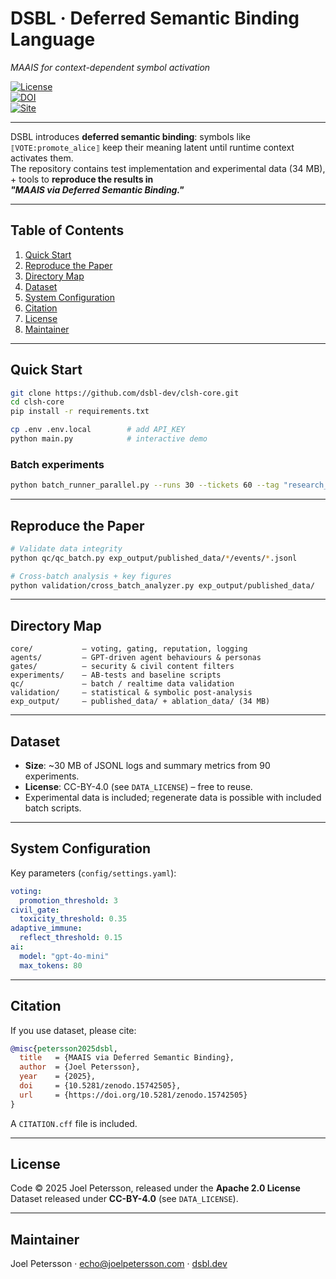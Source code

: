 # DSBL · Deferred Semantic Binding Language

_MAAIS for context-dependent symbol activation_

[![License](https://img.shields.io/badge/License-Apache_2.0-blue.svg)](LICENSE)  
[![DOI](https://zenodo.org/badge/DOI/10.5281/zenodo.15742505.svg)](https://doi.org/10.5281/zenodo.15742505)  
[![Site](https://img.shields.io/badge/site-dsbl.dev-blue.svg)](https://dsbl.dev)

---

DSBL introduces **deferred semantic binding**: symbols like `⟦VOTE:promote_alice⟧` keep their
meaning latent until runtime context activates them.  
The repository contains test implementation and experimental data
(34 MB), + tools to **reproduce the results in  
_"MAAIS via Deferred Semantic Binding."_**

---

## Table of Contents

1. [Quick Start](#quick-start)
2. [Reproduce the Paper](#reproduce-the-paper)
3. [Directory Map](#directory-map)
4. [Dataset](#dataset)
5. [System Configuration](#system-configuration)
6. [Citation](#citation)
7. [License](#license)
8. [Maintainer](#maintainer)

---

## Quick Start

```bash
git clone https://github.com/dsbl-dev/clsh-core.git
cd clsh-core
pip install -r requirements.txt

cp .env .env.local        # add API_KEY
python main.py            # interactive demo
```

### Batch experiments

```bash
python batch_runner_parallel.py --runs 30 --tickets 60 --tag "research_batch"
```

---

## Reproduce the Paper

```bash
# Validate data integrity
python qc/qc_batch.py exp_output/published_data/*/events/*.jsonl

# Cross-batch analysis + key figures
python validation/cross_batch_analyzer.py exp_output/published_data/
```

---

## Directory Map

```
core/           — voting, gating, reputation, logging
agents/         — GPT-driven agent behaviours & personas
gates/          — security & civil content filters
experiments/    — AB-tests and baseline scripts
qc/             — batch / realtime data validation
validation/     — statistical & symbolic post-analysis
exp_output/     — published_data/ + ablation_data/ (34 MB)
```

---

## Dataset

- **Size**: ~30 MB of JSONL logs and summary metrics from 90 experiments.
- **License**: CC-BY-4.0 (see `DATA_LICENSE`) – free to reuse.
- Experimental data is included; regenerate data is possible with included batch scripts.

---

## System Configuration

Key parameters (`config/settings.yaml`):

```yaml
voting:
  promotion_threshold: 3
civil_gate:
  toxicity_threshold: 0.35
adaptive_immune:
  reflect_threshold: 0.15
ai:
  model: "gpt-4o-mini"
  max_tokens: 80
```

---

## Citation

If you use dataset, please cite:

```bibtex
@misc{petersson2025dsbl,
  title   = {MAAIS via Deferred Semantic Binding},
  author  = {Joel Petersson},
  year    = {2025},
  doi     = {10.5281/zenodo.15742505},
  url     = {https://doi.org/10.5281/zenodo.15742505}
}
```

A `CITATION.cff` file is included.

---

## License

Code © 2025 Joel Petersson, released under the **Apache 2.0 License**  
Dataset released under **CC-BY-4.0** (see `DATA_LICENSE`).

---

## Maintainer

Joel Petersson · [echo@joelpetersson.com](mailto:echo@joelpetersson.com) · [dsbl.dev](https://dsbl.dev)
